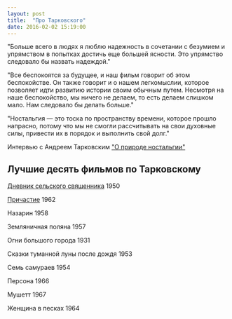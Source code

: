 ```yaml
---
layout: post
title:  "Про Тарковского"
date: 2016-02-02 15:19:00
---
```


"Больше всего в людях я люблю надежность в сочетании с безумием и упрямством в попытках достичь еще большей ясности. Это упрямство следовало бы назвать надеждой."

"Все беспокоятся за будущее, и наш фильм говорит об этом беспокойстве. Он также говорит и о нашем легкомыслии, которое позволяет идти развитию истории своим обычным путем. Несмотря на наше беспокойство, мы ничего не делаем, то есть делаем слишком мало. Нам следовало бы делать больше."

"Ностальгия — это тоска по пространству времени, которое прошло напрасно, потому что мы не смогли рассчитывать на свои духовные силы, привести их в порядок и выполнить свой долг."

Интервью с Андреем Тарковским ["О природе ностальгии"](http://tarkovskiy.su/texty/Tarkovskiy/Bachmann.html)


## Лучшие десять фильмов по Тарковскому

[Дневник сельского священника](http://www.kinopoisk.ru/film/94546/) 1950

[Причастие](http://www.kinopoisk.ru/film/15183/) 1962

Назарин 1958

Земляничная поляна 1957

Огни большого города 1931

Сказки туманной луны после дождя 1953

Семь самураев 1954

Персона 1966

Мушетт 1967

Женщина в песках 1964


